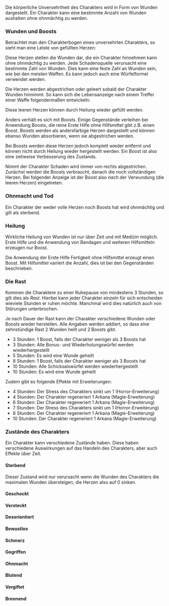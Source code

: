 Die körperliche Unversehrtheit des Charakters wird in Form von Wunden dargestellt. Ein Charakter kann eine bestimmte Anzahl von Wunden aushalten ohne ohnmächtig zu werden. 

### Wunden und Boosts

Betrachtet man den Charakterbogen eines unversehrten Charakters, so
sieht man eine Leiste von gefüllten Herzen:

<i class="fas fa-heart fa-2x text-danger"></i>
<i class="fas fa-heart fa-2x text-danger"></i>
<i class="fas fa-heart fa-2x text-danger"></i>
<i class="fas fa-heart fa-2x text-danger"></i>
<i class="fas fa-heart fa-2x text-danger"></i>
<i class="fas fa-heart fa-2x text-danger"></i>

Diese Herzen stellen die Wunden dar, die ein Charakter hinnehmen kann 
ohne ohnmächtig zu werden. Jede Schadensquelle verursacht eine bestimmte
Zahl von Wunden. Dies kann eine feste Zahl an Wunden sein, wie bei den
meisten Waffen. Es kann jedoch auch eine Würfelformel verwendet werden. 

Die Herzen werden abgestrichen oder geleert sobald der Charakter Wunden
hinnimmt. So kann sich die Lebensanzeige nach einem Treffer einer Waffe
folgendermaßen entwickeln:

<i class="fas fa-heart fa-2x text-danger"></i>
<i class="fas fa-heart fa-2x text-danger"></i>
<i class="fas fa-heart fa-2x text-danger"></i>
<i class="fas fa-heart fa-2x text-danger"></i>
<i class="far fa-heart fa-2x text-danger"></i>
<i class="far fa-heart fa-2x text-danger"></i>

Diese leeren Herzen können durch Heilung wieder gefüllt werden. 

Anders verhält es sich mit Boosts. Einige Gegenstände verleihen bei
Anwendung Boosts, die reine Erste Hilfe ohne Hilfsmittel gibt z.B.
einen Boost. Boosts werden als andersfarbige Herzen dargestellt und
können ebenso Wunden absorbieren, wenn sie abgestrichen werden. 

Bei Boosts werden diese Herzen jedoch komplett wieder entfernt und
können nicht durch Heilung wieder hergestellt werden. Ein Boost ist
also eine zeitweise Verbesserung des Zustands.

Nimmt der Charakter Schaden wird immer von rechts abgestrichen.
Zunächst werden die Boosts verbraucht, danach die noch vollständigen
Herzen. Bei folgender Anzeige ist der Boost also *nach* der Verwundung
(die leeren Herzen) eingetreten.

<i class="fas fa-heart fa-2x text-danger"></i>
<i class="fas fa-heart fa-2x text-danger"></i>
<i class="far fa-heart fa-2x text-danger"></i>
<i class="fas fa-heart fa-2x text-info"></i>
<i class="fas fa-heart fa-2x text-info"></i>
<i class="fas fa-heart fa-2x text-info"></i>

### Ohnmacht und Tod

Ein Charakter der weder volle Herzen noch Boosts hat wird ohnmächtig
und gilt als sterbend.

### Heilung

Wirkliche Heilung von Wunden ist nur über Zeit und mit Medizin möglich.
Erste Hilfe und die Anwendung von Bandagen und weiteren Hilfsmitteln
erzeugen nur Boost. 

Die Anwendung der Erste Hilfe Fertigkeit ohne Hilfsmittel erzeugt einen
Boost. Mit Hilfsmittel variiert die Anzahl, dies ist bei den Gegenständen
beschrieben. 

### Die Rast

Kommen die Charaktere zu einer Ruhepause von mindestens 3 Stunden, so 
gilt dies als *Rast*. Hierbei kann jeder Charakter einzeln für sich 
entscheiden wieviele Stunden er ruhen möchte. Manchmal wird dies natürlich auch von Störungen unterbrochen.

Je nach Dauer der Rast kann der Charakter verschiedene Wunden oder Boosts
wieder herstellen. Alle Angaben werden addiert, so dass eine zehnstündige
Rast 2 Wunden heilt und 2 Boosts gibt.

- 3 Stunden: 1 Boost, falls der Charakter weniger als 3 Boosts hat
- 3 Stunden: Alle Bonus- und Wiederholungswürfel werden wiederhergestellt
- 5 Stunden: Es wird eine Wunde geheilt
- 8 Stunden: 1 Boost, falls der Charakter weniger als 3 Boosts hat
- 10 Stunden: Alle Schicksalswürfel werden wiederhergestellt
- 10 Stunden: Es wird eine Wunde geheilt

Zudem gibt es folgende Effekte mit Erweiterungen:

- 4 Stunden: Der Stress des Charakters sinkt um 1 (Horror-Erweiterung)
- 4 Stunden: Der Charakter regeneriert 1 Arkana (Magie-Erweiterung)
- 6 Stunden: Der Charakter regeneriert 1 Arkana (Magie-Erweiterung)
- 7 Stunden: Der Stress des Charakters sinkt um 1 (Horror-Erweiterung)
- 8 Stunden: Der Charakter regeneriert 1 Arkana (Magie-Erweiterung)
- 10 Stunden: Der Charakter regeneriert 1 Arkana (Magie-Erweiterung)

### Zustände des Charakters

Ein Charakter kann verschiedene Zustände haben. Diese haben verschiedene
Auswirkungen auf das Handeln des Charakters, aber auch Effekte über Zeit. 

#### Sterbend

Dieser Zustand wird nur verursacht wenn die Wunden des Charakters die
maximalen Wunden übersteigen, die Herzen also auf 0 sinken. 

#### Geschockt
#### Versteckt
#### Desorientiert
#### Bewustlos
#### Schmerz
#### Gegriffen
#### Ohnmacht
#### Blutend
#### Vergiftet
#### Brennend
